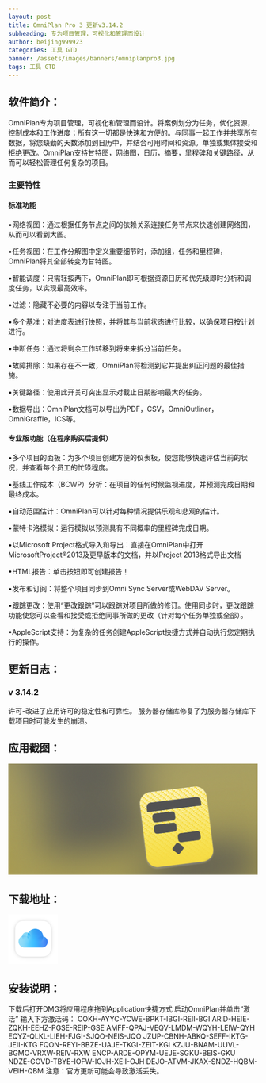 ```yaml
---
layout: post
title: OmniPlan Pro 3 更新v3.14.2 
subheading: 专为项目管理，可视化和管理而设计
author: beijing999923
categories: 工具 GTD
banner: /assets/images/banners/omniplanpro3.jpg
tags: 工具 GTD
---
```


## 软件简介：

OmniPlan专为项目管理，可视化和管理而设计。将案例划分为任务，优化资源，控制成本和工作进度；所有这一切都是快速和方便的。与同事一起工作并共享所有数据，将您缺勤的天数添加到日历中，并结合可用时间和资源。单独或集体接受和拒绝更改。OmniPlan支持甘特图，网络图，日历，摘要，里程碑和关键路径，从而可以轻松管理任何复杂的项目。

### 主要特性

#### 标准功能

•网络视图：通过根据任务节点之间的依赖关系连接任务节点来快速创建网络图，从而可以看到大图。

•任务视图：在工作分解图中定义重要细节时，添加组，任务和里程碑，OmniPlan将其全部转变为甘特图。

•智能调度：只需轻按两下，OmniPlan即可根据资源日历和优先级即时分析和调度任务，以实现最高效率。

•过滤：隐藏不必要的内容以专注于当前工作。

•多个基准：对进度表进行快照，并将其与当前状态进行比较，以确保项目按计划进行。

•中断任务：通过将剩余工作转移到将来来拆分当前任务。

•故障排除：如果存在不一致，OmniPlan将检测到它并提出纠正问题的最佳措施。

•关键路径：使用此开关可突出显示对截止日期影响最大的任务。

•数据导出：OmniPlan文档可以导出为PDF，CSV，OmniOutliner，OmniGraffle，ICS等。

#### 专业版功能（在程序购买后提供）

•多个项目的面板：为多个项目创建方便的仪表板，使您能够快速评估当前的状况，并查看每个员工的忙碌程度。

•基线工作成本（BCWP）分析：在项目的任何时候监视进度，并预测完成日期和最终成本。

•自动范围估计：OmniPlan可以针对每种情况提供乐观和悲观的估计。

•蒙特卡洛模拟：运行模拟以预测具有不同概率的里程碑完成日期。

•以Microsoft Project格式导入和导出：直接在OmniPlan中打开MicrosoftProject®2013及更早版本的文档，并以Project 2013格式导出文档

•HTML报告：单击按钮即可创建报告！

•发布和订阅：将整个项目同步到Omni Sync Server或WebDAV Server。

•跟踪更改：使用“更改跟踪”可以跟踪对项目所做的修订。使用同步时，更改跟踪功能使您可以查看和接受或拒绝同事所做的更改（针对每个任务单独或全部）。

•AppleScript支持：为复杂的任务创建AppleScript快捷方式并自动执行您定期执行的操作。

## 更新日志：

### v 3.14.2
   许可-改进了应用许可的稳定性和可靠性。
服务器存储库修复了为服务器存储库下载项目时可能发生的崩溃。

## 应用截图：

![avatar][image-1]

## 下载地址：

[![点击下载][image-2]][1]

## 安装说明：

下载后打开DMG将应用程序拖到Application快捷方式
启动OmniPlan并单击“激活”
输入下方激活码：
	COKH-AYYC-YCWE-BPKT-IBGI-REII-BGI
	ARID-HEIE-ZQKH-EEHZ-PGSE-REIP-GSE
	AMFF-QPAJ-VEQV-LMDM-WQYH-LEIW-QYH
	EQYZ-QLKL-LIEH-FJGI-SJQO-NEIS-JQO
	JZUP-CBNH-ABKQ-SEFF-IKTG-JEII-KTG
	FQON-REYI-BBZE-UAJE-TKGI-ZEIT-KGI
	KZJU-BNAM-UUVL-BGMO-VRXW-REIV-RXW
	ENCP-ARDE-OPYM-UEJE-SGKU-BEIS-GKU
	NDZE-GOVD-TBYE-IOFW-IOJH-XEII-OJH
	DEJO-ATVM-JKAX-SNDZ-HQBM-VEIH-QBM
注意：官方更新可能会导致激活丢失。 

[1]:	https://www.icloud.com/iclouddrive/0OxSkC6FZjLU3X4qoXPdTwddw#CleanMyMac_X_4_6_12_TNT

[image-1]:	/assets/images/banners/omniplanpro3.jpg
[image-2]:	/assets/images/icloud.png "title"